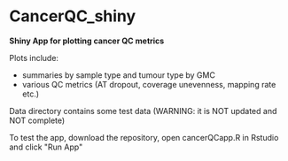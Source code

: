 # CancerQC_shiny
**Shiny App for plotting cancer QC metrics**

Plots include:
- summaries by sample type and tumour type by GMC  
- various QC metrics (AT dropout, coverage unevenness, mapping rate etc.)  

Data directory contains some test data (WARNING: it is NOT updated and NOT complete)  

To test the app, download the repository, open cancerQCapp.R in Rstudio and click "Run App"  





